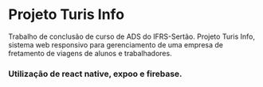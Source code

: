 # Projeto Turis Info
Trabalho de conclusão de curso de ADS do IFRS-Sertão. Projeto Turis Info, sistema web responsivo para gerenciamento de uma empresa de fretamento de viagens de alunos e trabalhadores.

### Utilização de react native, expoo e firebase.
